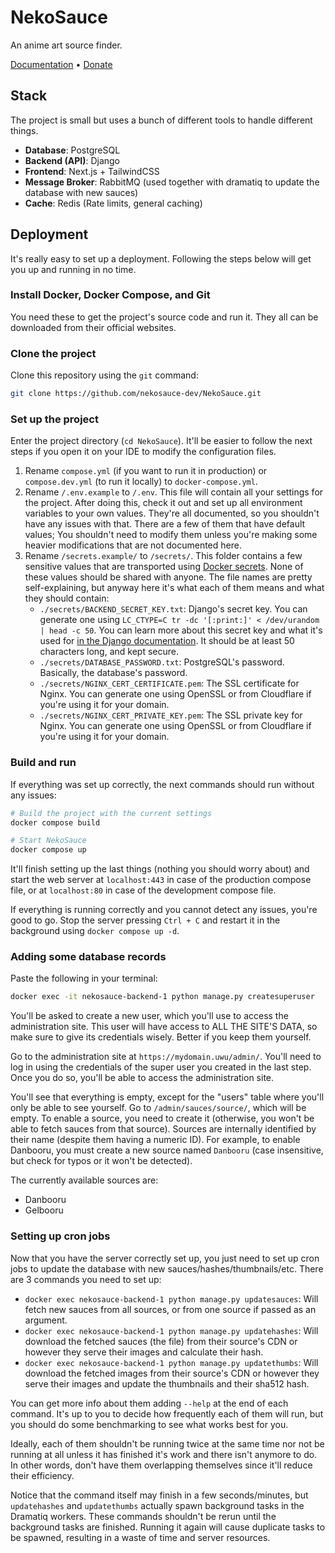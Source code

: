 # NekoSauce

An anime art source finder.

[Documentation](https://docs.nekosauce.org/) • [Donate](https://ko-fi.com/Nekidev)

## Stack

The project is small but uses a bunch of different tools to handle different things.

- **Database**: PostgreSQL
- **Backend (API)**: Django
- **Frontend**: Next.js + TailwindCSS
- **Message Broker**: RabbitMQ (used together with dramatiq to update the database with new sauces)
- **Cache**: Redis (Rate limits, general caching)

## Deployment

It's really easy to set up a deployment. Following the steps below will get you up and running in no time.

### Install Docker, Docker Compose, and Git

You need these to get the project's source code and run it. They all can be downloaded from their official websites.

### Clone the project

Clone this repository using the `git` command:

```bash
git clone https://github.com/nekosauce-dev/NekoSauce.git
```

### Set up the project

Enter the project directory (`cd NekoSauce`). It'll be easier to follow the next steps if you open it on your IDE to modify the configuration files.

1. Rename `compose.yml` (if you want to run it in production) or `compose.dev.yml` (to run it locally) to `docker-compose.yml`.
2. Rename `/.env.example` to `/.env`. This file will contain all your settings for the project. After doing this, check it out and set up all environment variables to your own values. They're all documented, so you shouldn't have any issues with that. There are a few of them that have default values; You shouldn't need to modify them unless you're making some heavier modifications that are not documented here.
3. Rename `/secrets.example/` to `/secrets/`. This folder contains a few sensitive values that are transported using [Docker secrets](https://docs.docker.com/engine/swarm/secrets/). None of these values should be shared with anyone. The file names are pretty self-explaining, but anyway here it's what each of them means and what they should contain:
    - `./secrets/BACKEND_SECRET_KEY.txt`: Django's secret key. You can generate one using `LC_CTYPE=C tr -dc '[:print:]' < /dev/urandom | head -c 50`. You can learn more about this secret key and what it's used for [in the Django documentation](https://docs.djangoproject.com/en/4.2/topics/signing/). It should be at least 50 characters long, and kept secure.
    - `./secrets/DATABASE_PASSWORD.txt`: PostgreSQL's password. Basically, the database's password.
    - `./secrets/NGINX_CERT_CERTIFICATE.pem`: The SSL certificate for Nginx. You can generate one using OpenSSL or from Cloudflare if you're using it for your domain.
    - `./secrets/NGINX_CERT_PRIVATE_KEY.pem`: The SSL private key for Nginx. You can generate one using OpenSSL or from Cloudflare if you're using it for your domain.

### Build and run

If everything was set up correctly, the next commands should run without any issues:

```bash	
# Build the project with the current settings
docker compose build

# Start NekoSauce
docker compose up
```

It'll finish setting up the last things (nothing you should worry about) and start the web server at `localhost:443` in case of the production compose file, or at `localhost:80` in case of the development compose file.

If everything is running correctly and you cannot detect any issues, you're good to go. Stop the server pressing `Ctrl + C` and restart it in the background using `docker compose up -d`.

### Adding some database records

Paste the following in your terminal:

```bash
docker exec -it nekosauce-backend-1 python manage.py createsuperuser
```

You'll be asked to create a new user, which you'll use to access the administration site. This user will have access to ALL THE SITE'S DATA, so make sure to give its credentials wisely. Better if you keep them yourself.

Go to the administration site at `https://mydomain.uwu/admin/`. You'll need to log in using the credentials of the super user you created in the last step. Once you do so, you'll be able to access the administration site.

You'll see that everything is empty, except for the "users" table where you'll only be able to see yourself. Go to `/admin/sauces/source/`, which will be empty. To enable a source, you need to create it (otherwise, you won't be able to fetch sauces from that source). Sources are internally identified by their name (despite them having a numeric ID). For example, to enable Danbooru, you must create a new source named `Danbooru` (case insensitive, but check for typos or it won't be detected).

The currently available sources are:
- Danbooru
- Gelbooru

### Setting up cron jobs

Now that you have the server correctly set up, you just need to set up cron jobs to update the database with new sauces/hashes/thumbnails/etc. There are 3 commands you need to set up:

- `docker exec nekosauce-backend-1 python manage.py updatesauces`: Will fetch new sauces from all sources, or from one source if passed as an argument.
- `docker exec nekosauce-backend-1 python manage.py updatehashes`: Will download the fetched sauces (the file) from their source's CDN or however they serve their images and calculate their hash.
- `docker exec nekosauce-backend-1 python manage.py updatethumbs`: Will download the fetched images from their source's CDN or however they serve their images and update the thumbnails and their sha512 hash.

You can get more info about them adding `--help` at the end of each command. It's up to you to decide how frequently each of them will run, but you should do some benchmarking to see what works best for you.

Ideally, each of them shouldn't be running twice at the same time nor not be running at all unless it has finished it's work and there isn't anymore to do. In other words, don't have them overlapping themselves since it'll reduce their efficiency.

Notice that the command itself may finish in a few seconds/minutes, but `updatehashes` and `updatethumbs` actually spawn background tasks in the Dramatiq workers. These commands shouldn't be rerun until the background tasks are finished. Running it again will cause duplicate tasks to be spawned, resulting in a waste of time and server resources.